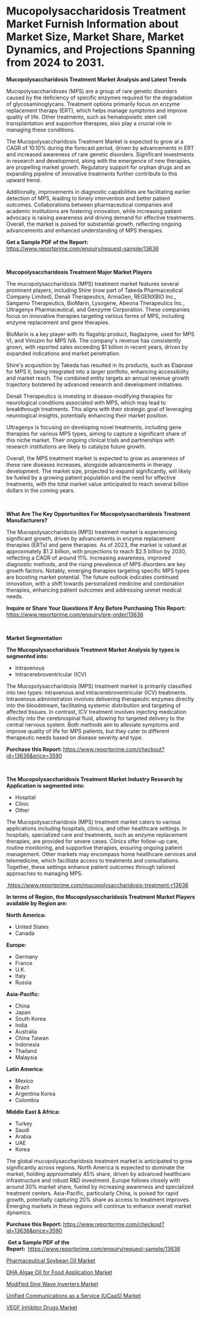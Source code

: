 <p><h1>Mucopolysaccharidosis Treatment Market Furnish Information about Market Size, Market Share, Market Dynamics, and Projections Spanning from 2024 to 2031.</h1></p><p><strong>Mucopolysaccharidosis Treatment Market Analysis and Latest Trends</strong></p>
<p><p>Mucopolysaccharidoses (MPS) are a group of rare genetic disorders caused by the deficiency of specific enzymes required for the degradation of glycosaminoglycans. Treatment options primarily focus on enzyme replacement therapy (ERT), which helps manage symptoms and improve quality of life. Other treatments, such as hematopoietic stem cell transplantation and supportive therapies, also play a crucial role in managing these conditions.</p><p>The Mucopolysaccharidosis Treatment Market is expected to grow at a CAGR of 10.10% during the forecast period, driven by advancements in ERT and increased awareness of rare genetic disorders. Significant investments in research and development, along with the emergence of new therapies, are propelling market growth. Regulatory support for orphan drugs and an expanding pipeline of innovative treatments further contribute to this upward trend.</p><p>Additionally, improvements in diagnostic capabilities are facilitating earlier detection of MPS, leading to timely intervention and better patient outcomes. Collaborations between pharmaceutical companies and academic institutions are fostering innovation, while increasing patient advocacy is raising awareness and driving demand for effective treatments. Overall, the market is poised for substantial growth, reflecting ongoing advancements and enhanced understanding of MPS therapies.</p></p>
<p><strong>Get a Sample PDF of the Report:&nbsp;</strong> <a href="https://www.reportprime.com/enquiry/request-sample/13636?utm_campaign=1331&utm_medium=2&utm_source=Github&utm_content=ia&utm_term=11102024&utm_id=mucopolysaccharidosis-treatment">https://www.reportprime.com/enquiry/request-sample/13636</a></p>
<p>&nbsp;</p>
<p><strong>Mucopolysaccharidosis Treatment Major Market Players</strong></p>
<p><p>The mucopolysaccharidosis (MPS) treatment market features several prominent players, including Shire (now part of Takeda Pharmaceutical Company Limited), Denali Therapeutics, ArmaGen, REGENXBIO Inc., Sangamo Therapeutics, BioMarin, Lysogene, Abeona Therapeutics Inc., Ultragenyx Pharmaceutical, and Genzyme Corporation. These companies focus on innovative therapies targeting various forms of MPS, including enzyme replacement and gene therapies.</p><p>BioMarin is a key player with its flagship product, Naglazyme, used for MPS VI, and Vimizim for MPS IVA. The company's revenue has consistently grown, with reported sales exceeding $1 billion in recent years, driven by expanded indications and market penetration.</p><p>Shire's acquisition by Takeda has resulted in its products, such as Elaprase for MPS II, being integrated into a larger portfolio, enhancing accessibility and market reach. The combined entity targets an annual revenue growth trajectory bolstered by advanced research and development initiatives.</p><p>Denali Therapeutics is investing in disease-modifying therapies for neurological conditions associated with MPS, which may lead to breakthrough treatments. This aligns with their strategic goal of leveraging neurological insights, potentially enhancing their market position.</p><p>Ultragenyx is focusing on developing novel treatments, including gene therapies for various MPS types, aiming to capture a significant share of this niche market. Their ongoing clinical trials and partnerships with research institutions are likely to catalyze future growth.</p><p>Overall, the MPS treatment market is expected to grow as awareness of these rare diseases increases, alongside advancements in therapy development. The market size, projected to expand significantly, will likely be fueled by a growing patient population and the need for effective treatments, with the total market value anticipated to reach several billion dollars in the coming years.</p></p>
<p>&nbsp;</p>
<p><strong>What Are The Key Opportunities For Mucopolysaccharidosis Treatment Manufacturers?</strong></p>
<p><p>The Mucopolysaccharidosis (MPS) treatment market is experiencing significant growth, driven by advancements in enzyme replacement therapies (ERTs) and gene therapies. As of 2023, the market is valued at approximately $1.2 billion, with projections to reach $2.5 billion by 2030, reflecting a CAGR of around 11%. Increasing awareness, improved diagnostic methods, and the rising prevalence of MPS disorders are key growth factors. Notably, emerging therapies targeting specific MPS types are boosting market potential. The future outlook indicates continued innovation, with a shift towards personalized medicine and combination therapies, enhancing patient outcomes and addressing unmet medical needs.</p></p>
<p><strong>Inquire or Share Your Questions If Any Before Purchasing This Report:</strong> <a href="https://www.reportprime.com/enquiry/pre-order/13636?utm_campaign=1331&utm_medium=2&utm_source=Github&utm_content=ia&utm_term=11102024&utm_id=mucopolysaccharidosis-treatment">https://www.reportprime.com/enquiry/pre-order/13636</a></p>
<p>&nbsp;</p>
<p><strong>Market Segmentation</strong></p>
<p><strong>The Mucopolysaccharidosis Treatment Market Analysis by types is segmented into:</strong></p>
<p><ul><li>Intravenous</li><li>Intracerebroventricular (ICV)</li></ul></p>
<p><p>The Mucopolysaccharidosis (MPS) treatment market is primarily classified into two types: intravenous and intracerebroventricular (ICV) treatments. Intravenous administration involves delivering therapeutic enzymes directly into the bloodstream, facilitating systemic distribution and targeting of affected tissues. In contrast, ICV treatment involves injecting medication directly into the cerebrospinal fluid, allowing for targeted delivery to the central nervous system. Both methods aim to alleviate symptoms and improve quality of life for MPS patients, but they cater to different therapeutic needs based on disease severity and type.</p></p>
<p><strong>Purchase this Report:&nbsp;</strong><a href="https://www.reportprime.com/checkout?id=13636&price=3590&utm_campaign=1331&utm_medium=2&utm_source=Github&utm_content=ia&utm_term=11102024&utm_id=mucopolysaccharidosis-treatment">https://www.reportprime.com/checkout?id=13636&price=3590</a></p>
<p>&nbsp;</p>
<p><strong>The Mucopolysaccharidosis Treatment Market Industry Research by Application is segmented into:</strong></p>
<p><ul><li>Hospital</li><li>Clinic</li><li>Other</li></ul></p>
<p><p>The Mucopolysaccharidosis (MPS) treatment market caters to various applications including hospitals, clinics, and other healthcare settings. In hospitals, specialized care and treatments, such as enzyme replacement therapies, are provided for severe cases. Clinics offer follow-up care, routine monitoring, and supportive therapies, ensuring ongoing patient management. Other markets may encompass home healthcare services and telemedicine, which facilitate access to treatments and consultations. Together, these settings enhance patient outcomes through tailored approaches to managing MPS.</p></p>
<p><a href="https://www.reportprime.com/mucopolysaccharidosis-treatment-r13636?utm_campaign=1331&utm_medium=2&utm_source=Github&utm_content=ia&utm_term=11102024&utm_id=mucopolysaccharidosis-treatment">&nbsp;https://www.reportprime.com/mucopolysaccharidosis-treatment-r13636</a></p>
<p><strong>In terms of Region, the Mucopolysaccharidosis Treatment Market Players available by Region are:</strong></p>
<p>
    <p> <strong> North America: </strong>
        <ul>
            <li>United States</li>
            <li>Canada</li>
        </ul>
        </p> 
    <p> <strong> Europe: </strong>
        <ul>
            <li>Germany</li>
            <li>France</li>
            <li>U.K.</li>
            <li>Italy</li>
            <li>Russia</li>
        </ul>
        </p> 
    <p> <strong> Asia-Pacific: </strong>
        <ul>
            <li>China</li>
            <li>Japan</li>
            <li>South Korea</li>
            <li>India</li>
            <li>Australia</li>
            <li>China Taiwan</li>
            <li>Indonesia</li>
            <li>Thailand</li>
            <li>Malaysia</li>
        </ul>
        </p> 
    <p> <strong> Latin America: </strong>
        <ul>
            <li>Mexico</li>
            <li>Brazil</li>
            <li>Argentina Korea</li>
            <li>Colombia</li>
        </ul>
        </p> 
    <p> <strong> Middle East & Africa: </strong>
        <ul>
            <li>Turkey</li>
            <li>Saudi</li>
            <li>Arabia</li>
            <li>UAE</li>
            <li>Korea</li>
        </ul>
    </p>
    </p>
<p><p>The global mucopolysaccharidosis treatment market is anticipated to grow significantly across regions. North America is expected to dominate the market, holding approximately 45% share, driven by advanced healthcare infrastructure and robust R&D investment. Europe follows closely with around 30% market share, fueled by increasing awareness and specialized treatment centers. Asia-Pacific, particularly China, is poised for rapid growth, potentially capturing 20% share as access to treatment improves. Emerging markets in these regions will continue to enhance overall market dynamics.</p></p>
<p><strong>Purchase this Report: </strong><a href="https://www.reportprime.com/checkout?id=13636&price=3590&utm_campaign=1331&utm_medium=2&utm_source=Github&utm_content=ia&utm_term=11102024&utm_id=mucopolysaccharidosis-treatment">https://www.reportprime.com/checkout?id=13636&price=3590</a></p>
<p>&nbsp;<strong>Get a Sample PDF of the Report:&nbsp;&nbsp;</strong><a href="https://www.reportprime.com/enquiry/request-sample/13636?utm_campaign=1331&utm_medium=2&utm_source=Github&utm_content=ia&utm_term=11102024&utm_id=mucopolysaccharidosis-treatment">https://www.reportprime.com/enquiry/request-sample/13636</a></p>
<p><strong></strong></p>
<p><p><a href="https://www.linkedin.com/pulse/strategic-market-insights-global-pharmaceutical-soybean-jbede?utm_campaign=1331&utm_medium=2&utm_source=Github&utm_content=ia&utm_term=11102024&utm_id=mucopolysaccharidosis-treatment">Pharmaceutical Soybean Oil Market</a></p><p><a href="https://issuu.com/reportprime-2/docs/dha-algae-oil-for-food-application-_e30812a43823a9?utm_campaign=1331&utm_medium=2&utm_source=Github&utm_content=ia&utm_term=11102024&utm_id=mucopolysaccharidosis-treatment">DHA Algae Oil for Food Application Market</a></p><p><a href="https://www.linkedin.com/pulse/modified-sine-wave-inverters-market-consolidation-impact-structure-rfhsf?utm_campaign=1331&utm_medium=2&utm_source=Github&utm_content=ia&utm_term=11102024&utm_id=mucopolysaccharidosis-treatment">Modified Sine Wave Inverters Market</a></p><p><a href="https://issuu.com/reportprime-2/docs/unified-communications-as-a-service_3539a872d55d16?utm_campaign=1331&utm_medium=2&utm_source=Github&utm_content=ia&utm_term=11102024&utm_id=mucopolysaccharidosis-treatment">Unified Communications as a Service (UCaaS) Market</a></p><p><a href="https://github.com/joannesouthgate/Market-Research-Report-List-5/blob/main/vegf-inhibitor-drugs-market.md?utm_campaign=1331&utm_medium=2&utm_source=Github&utm_content=ia&utm_term=11102024&utm_id=mucopolysaccharidosis-treatment">VEGF Inhibitor Drugs Market</a></p></p>